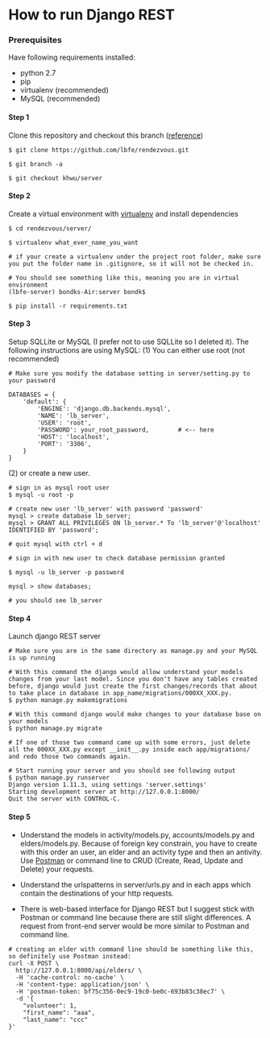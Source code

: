 # How to run Django REST

### Prerequisites

Have following requirements installed:
* python 2.7
* pip
* virtualenv (recommended)
* MySQL (recommended)

#### Step 1

Clone this repository and checkout this branch ([reference](https://stackoverflow.com/questions/1911109/how-to-clone-a-specific-git-branch))

```
$ git clone https://github.com/lbfe/rendezvous.git

$ git branch -a

$ git checkout khwu/server
```

#### Step 2

Create a virtual environment with [virtualenv](http://python-guide-pt-br.readthedocs.io/en/latest/dev/virtualenvs/) and install dependencies

```
$ cd rendezvous/server/

$ virtualenv what_ever_name_you_want

# if your create a virtualenv under the project root folder, make sure you put the folder name in .gitignore, so it will not be checked in.

# You should see something like this, meaning you are in virtual environment
(lbfe-server) bondks-Air:server bondk$

$ pip install -r requirements.txt
```

#### Step 3

Setup SQLLite or MySQL (I prefer not to use SQLLite so I deleted it). The following instructions are using MySQL: (1) You can either use root (not recommended)
```
# Make sure you modify the database setting in server/setting.py to your password

DATABASES = {
    'default': {
        'ENGINE': 'django.db.backends.mysql',
        'NAME': 'lb_server',
        'USER': 'root',
        'PASSWORD': your_root_password,        # <-- here
        'HOST': 'localhost',
        'PORT': '3306',
    }
}
```

(2) or create a new user.
```
# sign in as mysql root user
$ mysql -u root -p

# create new user 'lb_server' with password 'password'
mysql > create database lb_server;
mysql > GRANT ALL PRIVILEGES ON lb_server.* To 'lb_server'@'localhost' IDENTIFIED BY 'password';

# quit mysql with ctrl + d

# sign in with new user to check database permission granted

$ mysql -u lb_server -p password

mysql > show databases;

# you should see lb_server
```

#### Step 4

Launch django REST server

```
# Make sure you are in the same directory as manage.py and your MySQL is up running

# With this command the django would allow understand your models changes from your last model. Since you don't have any tables created before, django would just create the first changes/records that about to take place in database in app_name/migrations/000XX_XXX.py.
$ python manage.py makemigrations

# With this command django would make changes to your database base on your models
$ python manage.py migrate

# If one of those two command came up with some errors, just delete all the 000XX_XXX.py except __init__.py inside each app/migrations/ and redo those two commands again.

# Start running your server and you should see following output
$ python manage.py runserver
Django version 1.11.3, using settings 'server.settings'
Starting development server at http://127.0.0.1:8000/
Quit the server with CONTROL-C.
```

#### Step 5

* Understand the models in activity/models.py, accounts/models.py and elders/models.py. Because of foreign key constrain, you have to create with this order an user, an elder and an activity type and then an antivity. Use [Postman](https://www.getpostman.com) or command line to CRUD (Create, Read, Update and Delete) your requests.
* Understand the urlspatterns in server/urls.py and in each apps which contain the destinations of your http requests.

* There is web-based interface for Django REST but I suggest stick with Postman or command line because there are still slight differences. A request from front-end server would be more similar to Postman and command line.

```
# creating an elder with command line should be something like this, so definitely use Postman instead:
curl -X POST \
  http://127.0.0.1:8000/api/elders/ \
  -H 'cache-control: no-cache' \
  -H 'content-type: application/json' \
  -H 'postman-token: bf75c356-0ec9-19c0-be0c-693b83c38ec7' \
  -d '{
	"volunteer": 1,
	"first_name": "aaa",
	"last_name": "ccc"
}'
```
